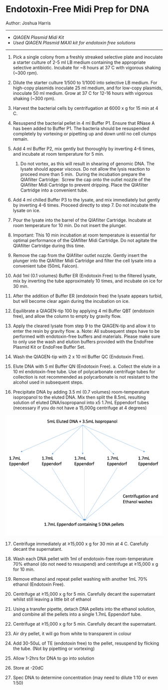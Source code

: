 # Endotoxin-Free Midi Prep for DNA

Author: Joshua Harris

------------------------------------------------------------

-	*QIAGEN Plasmid Midi Kit*
-	*Used QIAGEN Plasmid MAXI kit for endotoxin free solutions*

--------------------------------------------------------------
1.	Pick a single colony from a freshly streaked selective plate and inoculate a starter culture of 2-5 ml LB medium containing the appropriate selective antibiotic. Incubate for ~8 hours at 37 C with vigorous shaking (~300 rpm).  

1. Dilute the starter culture 1/500 to 1/1000 into selective LB medium. For high-copy plasmids inoculate 25 ml medium, and for low-copy plasmids, inoculate 50 ml medium. Grow at 37 C for 12-16 hours with vigorous shaking (~300 rpm).  

1.	Harvest the bacterial cells by centrifugation at 6000 x g for 15 min at 4 C.  

1.	Resuspend the bacterial pellet in 4 ml Buffer P1. Ensure that RNase A has been added to Buffer P1. The bacteria should be resuspended completely by vortexing or pipetting up and down until no cell clumps remain.

1.	Add 4 ml Buffer P2, mix gently but thoroughly by inverting 4-6 times, and incubate at room temperature for 5 min.
    1.	Do not vortex, as this will result in shearing of genomic DNA. The lysate should appear viscous. Do not allow the lysis reaction to proceed more than 5 min.  During the incubation prepare the QIAfilter Cartridge:  Screw the cap onto the outlet nozzle of the QIAfilter Midi Cartridge to prevent dripping. Place the QIAfilter Cartridge into a convenient tube.  

1.	Add 4 ml chilled Buffer P3 to the lysate, and mix immediately but gently by inverting 4-6 times. Proceed directly to step 7. Do not incubate the lysate on ice.  

1.	Pour the lysate into the barrel of the QIAfilter Cartridge. Incubate at room temperature for 10 min. Do not insert the plunger.  

  1.	Important: This 10 min incubation at room temperature is essential for optimal performance of the QIAfilter Midi Cartridge. Do not agitate the QIAfilter Cartridge during this time.  

1.	Remove the cap from the QIAfilter outlet nozzle. Gently insert the plunger into the QIAfilter Midi Cartridge and filter the cell lysate into a convenient tube (50mL Falcon).

1.	Add 1ml (0.1 volumes) Buffer ER (Endotoxin Free) to the filtered lysate, mix by inverting the tube approximately 10 times, and incubate on ice for 30 min.  

1.	After the addition of Buffer ER (endotoxin free) the lysate appears turbid, but will become clear again during the incubation on ice.  

1.	Equilibrate a QIAGEN-tip 100 by applying 4 ml Buffer QBT (endotoxin free), and allow the column to empty by gravity flow.  

1.	Apply the cleared lysate from step 9 to the QIAGEN-tip and allow it to enter the resin by gravity flow.
a.	Note: All subsequent steps have to be performed with endotoxin-free buffers and materials. Please make sure to only use the wash and elution buffers provided with the EndoFree Plasmid Kit or EndoFree Buffer Set.  

1.	Wash the QIAGEN-tip with 2 x 10 ml Buffer QC (Endotoxin Free).  

1.	Elute DNA with 5 ml Buffer QN (Endotoxin Free).
a.	Collect the elute in a 10 ml endotoxin-free tube. Use of polycarbonate centrifuge tubes for collection is not recommended as polycarbonate is not resistant to the alcohol used in subsequent steps.

1.	Precipitate DNA by adding 3.5 ml (0.7 volumes) room-temperature isopropanol to the eluted DNA. Mix then split the 8.5mL resulting solution of eluted DNA/isopropanol into x5 1.7mL Eppendorf tubes (necessary if you do not have a 15,000g centrifuge at 4 degrees)

  ![](cache/MIDI_1.png?raw=true)

17.	Centrifuge immediately at ≥15,000 x g for 30 min at 4 C. Carefully decant the supernatant.  

1.	Wash each DNA pellet with 1ml of endotoxin-free room-temperature 70% ethanol (do not need to resuspend) and centrifuge at ≥15,000 x g for 10 min.  

1.	Remove ethanol and repeat pellet washing with another 1mL 70% ethanol (Endotoxin Free).

1.	Centrifuge at ≥15,000 x g for 5 min. Carefully decant the supernatant whilst still leaving a little bit of ethanol

1.	Using a transfer pipette, detach DNA pellets into the ethanol solution, and combine all the pellets into a single 1.7mL Eppendorf tube.

1.	Centrifuge at ≥15,000 x g for 5 min. Carefully decant the supernatant.

1.	Air dry pellet, it will go from white to transparent in colour

1.	Add 30-50uL of TE (endotoxin free) to the pellet, resuspend by flicking the tube. (Not by pipetting or vortexing)

1.	Allow 1-2hrs for DNA to go into solution

1.	Store at -20dC

1.	Spec DNA to determine concentration (may need to dilute 1:10 or even 1:50)
